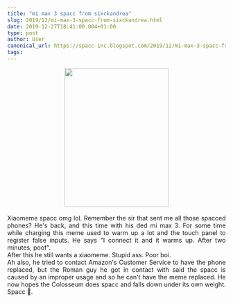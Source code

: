 ```yaml
---
title: "mi max 3 spacc from sixckandrea"
slug: 2019/12/mi-max-3-spacc-from-sixckandrea.html
date: 2019-12-27T18:41:00.004+01:00
type: post
author: User
canonical_url: https://spacc-inc.blogspot.com/2019/12/mi-max-3-spacc-from-sixckandrea.html
tags: 
---
```


<div class="separator" style="clear: both; text-align: center;">
<a href="https://blogger.googleusercontent.com/img/b/R29vZ2xl/AVvXsEhh6Akk6yaWTpHjgZ0aWQYG_Gu2ikaVff87k9_T1BTbyOzucpKOGDQMypom3PDycn9wgVI3hyphenhyphenOr8rgZiym4pMNhzztlTti37o8bTadedNDHh350SCz2XmnT9lwBzZEq2l0IV34Zq0ouM2eH/s1600/IMG_20191227_171345_707.jpg" imageanchor="1" style="margin-left: 1em; margin-right: 1em;"><img border="0" data-original-height="1280" data-original-width="960" height="320" src="https://blogger.googleusercontent.com/img/b/R29vZ2xl/AVvXsEhh6Akk6yaWTpHjgZ0aWQYG_Gu2ikaVff87k9_T1BTbyOzucpKOGDQMypom3PDycn9wgVI3hyphenhyphenOr8rgZiym4pMNhzztlTti37o8bTadedNDHh350SCz2XmnT9lwBzZEq2l0IV34Zq0ouM2eH/s320/IMG_20191227_171345_707.jpg" width="240" /></a></div>
<br />
<div style="text-align: justify;">
Xiaomeme spacc omg lol. Remember the sir that sent me all those spacced phones? He's back, and this time with his ded mi max 3. For some time while charging this meme used to warm up a lot and the touch panel to register false inputs. He says "I connect it and it warms up. After two minutes, poof".<br />
After this he still wants a xiaomeme. Stupid ass. Poor boi.<br />
Ah also, he tried to contact Amazon's Customer Service to have the phone replaced, but the Roman guy he got in contact with said the spacc is caused by an improper usage and so he can't have the meme replaced. He now hopes the Colosseum does spacc and falls down under its own weight. Spacc 🦜.</div>


